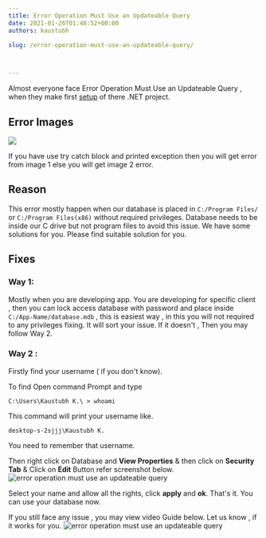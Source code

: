 ```yaml
---
title: Error Operation Must Use an Updateable Query
date: 2021-01-26T01:48:52+00:00
authors: kaustubh

slug: /error-operation-must-use-an-updateable-query/



---
```

Almost everyone face Error Operation Must Use an Updateable Query , when they make first [setup](https://blog.kaustubh.codes/how-to-make-setup-file-in-vb-net/) of there .NET project.

## Error Images
![](https://kaustubhk24.netlify.app/imgs/wp-content/uploads/2021/01/error-operation-must-use-an-updateable-query-1024x683.png) 

If you have use try catch block and printed exception then you will get error from image 1 else you will get image 2 error.

## Reason

This error mostly happen when our database is placed in `C:/Program Files/` or `C:/Program Files(x86)` without required privileges. Database needs to be inside our C drive but not program files to avoid this issue. We have some solutions for you. Please find suitable solution for you. 

## Fixes

### Way 1:

Mostly when you are developing app. You are developing for specific client , then you can lock access database with password and place inside `C:/App-Name/database.mdb` , this is easiest way , in this you will not required to any privileges fixing. It will sort your issue. If it doesn't , Then you may follow Way 2.

### Way 2 :

Firstly find your username ( if you don't know).

To find Open command Prompt and type

`C:\Users\Kaustubh K.\ > whoami`

This command will print your username like.

`desktop-s-2sjjj\Kaustubh K.`

You need to remember that username.

Then right click on Database and **View Properties** & then click on **Security Tab** & Click on **Edit** Button refer screenshot below.
![error operation must use an updateable query](https://kaustubhk24.netlify.app/imgs/wp-content/uploads/2021/01/image-27.png) 

Select your name and allow all the rights, click **apply** and **ok**. That's it. You can use your database now.

If you still face any issue , you may view video Guide below. Let us know , if it works for you.
![error operation must use an updateable query](https://kaustubhk24.netlify.app/imgs/wp-content/uploads/2021/01/image-28.png) 



